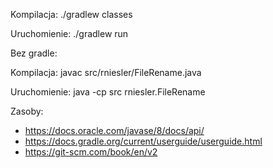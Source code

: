 Kompilacja:
./gradlew classes

Uruchomienie:
./gradlew run


Bez gradle:

Kompilacja:
javac src/rniesler/FileRename.java

Uruchomienie:
java -cp src rniesler.FileRename

Zasoby:
* https://docs.oracle.com/javase/8/docs/api/
* https://docs.gradle.org/current/userguide/userguide.html
* https://git-scm.com/book/en/v2
